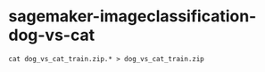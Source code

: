 # sagemaker-imageclassification-dog-vs-cat

```
cat dog_vs_cat_train.zip.* > dog_vs_cat_train.zip
```